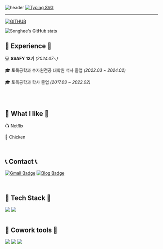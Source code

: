 <!--
## Hi there 👋


**shlee1103/shlee1103** is a ✨ _special_ ✨ repository because its `README.md` (this file) appears on your GitHub profile.

Here are some ideas to get you started:

- 🔭 I’m currently working on ...
- 🌱 I’m currently learning ...
- 👯 I’m looking to collaborate on ...
- 🤔 I’m looking for help with ...
- 💬 Ask me about ...
- 📫 How to reach me: ...
- 😄 Pronouns: ...
- ⚡ Fun fact: ...
-->


![header](https://capsule-render.vercel.app/api?type=waving&color=D87093EE&text=&animation=twinkling&height=80)
[![Typing SVG](https://readme-typing-svg.demolab.com?font=Alkatra&weight=500&size=45&duration=4000&pause=3&color=D87093EE&center=false&vCenter=false&multiline=true&repeat=true&width=1000&height=100&lines=Welcome+to+Songhee's+GitHub!👋)](https://git.io/typing-svg)
 
<div align="left">
 
 ---
  
[![GITHUB](https://hits.seeyoufarm.com/api/count/incr/badge.svg?url=https%3A%2F%2Fgithub.com%2Fysjang0926&count_bg=%23D7D265&title_bg=%23252222&icon=github.svg&icon_color=%23E7E7E7&title=GITHUB&edge_flat=false)](https://github.com/shlee1103)

![Songhee's GitHub stats](https://github-readme-stats.vercel.app/api?username=shlee1103&theme=vue&show_icons=true)


## 💪 Experience 💪
💻 **SSAFY 12기** _(2024.07~)_

🎓 토목공학과 수자원전공 대학원 석사 졸업 _(2022.03 ~ 2024.02)_

🎓 토목공학과 학사 졸업 _(2017.03 ~ 2022.02)_

<br>

<!--
## 📝 paper 📝
📄 [Journal of Hydrology 국외논문 게재] *2024.02, Journal of Hydrology: Regional Studies*
<br> &nbsp; &nbsp; Climate change impact assessment on water resources management using a combined multi-model approach in South Korea

📄 [KWRA 국내논문 게재] *2024.02, 한국수자원학회*
<br> &nbsp; &nbsp; 셀룰러 오토마타 기반 도시침수 및 물순환 해석 모형 CAW의 개발 및 적용

📄 [KWRA 국내논문 게재] *2024.01, 한국수자원학회*
<br> &nbsp; &nbsp; 고해상도 도시 침수 해석을 위한 딥러닝 기반 초해상화 기술 적용

📄 [KSCE 국내논문 게재] *2023.01, 대한토목학회*
<br> &nbsp; &nbsp; 집중형 모형 IHACRES와 GR4J를 이용한 강수 및 기온 변동성에 대한 유출 해석 민감도 평가

<br>

## 🏆 Award 🏆

🥈 [2024년 한국수자원학회 올해의 논문상] *2024.05.10*
<br> &nbsp; &nbsp; 고해상도 도시 침수 해석을 위한 딥러닝 기반 초해상화 기술 적용

🥉 [2023년 한국수자원학회 학술발표대회 우수논문상] *2022.05.26*
<br> &nbsp; &nbsp; 셀룰러 오토마타 기반 CA-Urban 모형의 개발 및 침수해석 평가 : Portland 도심 적용 사례

🏅 [2023년 한국방재학회 학술발표대회 우수논문상] *2023.02.17*
<br> &nbsp; &nbsp; 셀룰러 오토마타 기반 도시침수 해석 모형 CA-Urban의 개발 및 적용성 평가

-->

<br>

## 💜 What I like 💜
📺 Netflix

🍗 Chicken

<br>
 
## 📞 Contact 📞
[![Gmail Badge](https://img.shields.io/badge/Gmail-D14836?style=flat&logo=Gmail&logoColor=white)](mailto:shee981103@gmail.com) 
[![Blog Badge](https://img.shields.io/badge/Blog-555263?style=flat&logoColor=white)](https://blog.naver.com/hd05025)

<br>

## 🔨 Tech Stack 🔨
<div style="display:flex; flex-direction:row;">
    <img src="https://img.shields.io/badge/R-276DC3?style=flat-square&logo=R&logoColor=white"/></a>&nbsp
    <img src="https://img.shields.io/badge/python-3776AB?style=flat-square&logo=python&logoColor=white"> 
   <!-- <img src="https://img.shields.io/badge/html5-E34F26?style=flat-square&logo=html5&logoColor=white"> 
    <img src="https://img.shields.io/badge/css-1572B6?style=flat-square&logo=css3&logoColor=white"> 
    <img src="https://img.shields.io/badge/javascript-F7DF1E?style=flat-square&logo=javascript&logoColor=black"> 
    <img src="https://img.shields.io/badge/Backbone.js-0071B5?style=flat-square&logo=backbone.js&logoColor=black"> -->
    
</div><br>
</div>

## 📢 Cowork tools 📢
<div>
<img src="https://img.shields.io/badge/GitHub-181717?style=flat-square&logo=GitHub&logoColor=white"/>
<img src="https://img.shields.io/badge/Notion-FFE4AF?style=flat-square&logo=Notion&logoColor=black"/>
<img src="https://img.shields.io/badge/Slack-FF6C37?style=flat-square&logo=Slack&logoColor=white"/>
</div>
